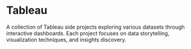 # Tableau
A collection of Tableau side projects exploring various datasets through interactive dashboards. Each project focuses on data storytelling, visualization techniques, and insights discovery.
